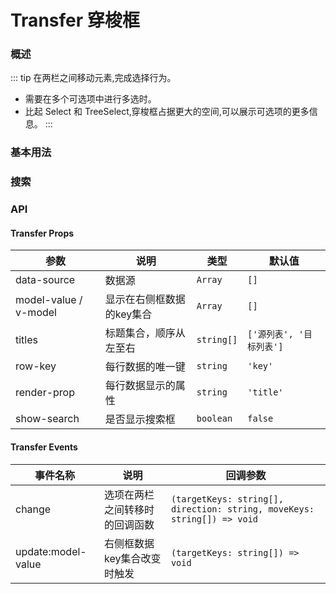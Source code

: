 # Transfer 穿梭框

### 概述

::: tip
在两栏之间移动元素,完成选择行为。

- 需要在多个可选项中进行多选时。
- 比起 Select 和 TreeSelect,穿梭框占据更大的空间,可以展示可选项的更多信息。
:::

### 基本用法

<demo src="../demos/transfer/transfer-01-basic.vue"></demo>

### 搜索

<demo src="../demos/transfer/transfer-02-search.vue"></demo>

### API

#### Transfer Props

| 参数 | 说明 | 类型 | 默认值 |
| --- | --- | --- | --- |
| data-source | 数据源 | `Array` | `[]` |
| model-value / v-model | 显示在右侧框数据的key集合 | `Array` | `[]` |
| titles | 标题集合，顺序从左至右 | `string[]` | `['源列表', '目标列表']` |
| row-key | 每行数据的唯一键 | `string` | `'key'` |
| render-prop | 每行数据显示的属性 | `string` | `'title'` |
| show-search | 是否显示搜索框 | `boolean` | `false` |

#### Transfer Events

| 事件名称 | 说明 | 回调参数 |
| --- | --- | --- |
| change | 选项在两栏之间转移时的回调函数 | `(targetKeys: string[], direction: string, moveKeys: string[]) => void` |
| update:model-value | 右侧框数据key集合改变时触发 | `(targetKeys: string[]) => void` | 
